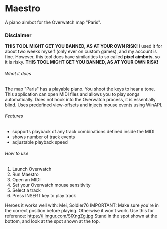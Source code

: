 # Maestro
A piano aimbot for the Overwatch map "Paris".

### Disclaimer
**THIS TOOL MIGHT GET YOU BANNED, AS AT YOUR OWN RISK!**
I used it for about two weeks myself (only ever on custom games), and my account is fine.
However, this tool does have similarities to so called **pixel aimbots**, so it is risky.
**THIS TOOL MIGHT GET YOU BANNED, AS AT YOUR OWN RISK!**

###### What it does
The map "Paris" has a playable piano. You shoot the keys to hear a tone.
This application can open MIDI files and allows you to play songs automatically. 
Does not hook into the Overwatch process, it is essentially blind.
Uses predefined view-offsets and injects mouse events using WinAPI.

###### Features
- supports playback of any track combinations defined inside the MIDI
- shows number of track events
- adjustable playback speed

###### How to use
1. Launch Overwatch
2. Run Maestro
3. Open an MIDI
4. Set your Overwatch mouse sensitivity 
5. Select a track
6. Press INSERT key to play track

Heroes it works well with: Mei, Soldier76
IMPORTANT: Make sure you're in the correct position before playing. Otherwise it won't work.
Use this for reference: https://i.imgur.com/SIXngZg.jpg
Stand in the spot shown at the bottom, and look at the spot shown at the top.


